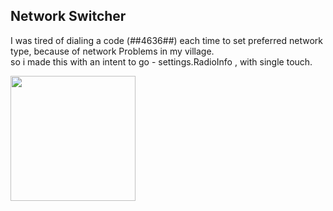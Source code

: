 ## Network Switcher

I was tired of dialing a code (*#*#4636#*#*) each time to set preferred network type, because of network Problems in my village.  
so i made this with an intent to go - settings.RadioInfo , with single touch. 

<img src="https://user-images.githubusercontent.com/47142604/102009695-40021d80-3d5f-11eb-9f56-3ff732973e7f.jpg" width="200" />

